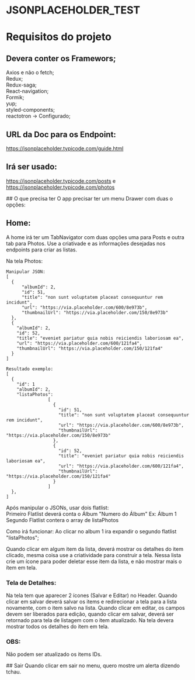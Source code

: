 # JSONPLACEHOLDER_TEST

# Requisitos do projeto

## Devera conter os Framewors;
Axios e não o fetch; <br/>
Redux; <br/>
Redux-saga; <br/>
React-navigation; <br/>
Formik; <br/>
yup; <br/>
styled-components; <br/>
reactotron -> Configurado; <br/>


## URL da Doc para os Endpoint:
https://jsonplaceholder.typicode.com/guide.html

## Irá ser usado:
https://jsonplaceholder.typicode.com/posts
e
https://jsonplaceholder.typicode.com/photos
<p>
## O que precisa ter
O app precisar ter um menu Drawer com duas o opções:


## Home: <br/> 
A home irá ter um TabNavigator com duas opções uma para Posts e outra tab para Photos.
Use a criativade e as informações desejadas nos endpoints para criar as listas.

Na tela Photos:
```
Manipular JSON:
[
  {
      "albumId": 2,
      "id": 51,
      "title": "non sunt voluptatem placeat consequuntur rem incidunt",
      "url": "https://via.placeholder.com/600/8e973b",
      "thumbnailUrl": "https://via.placeholder.com/150/8e973b"
  },
  {
    "albumId": 2,
    "id": 52,
    "title": "eveniet pariatur quia nobis reiciendis laboriosam ea",
    "url": "https://via.placeholder.com/600/121fa4",
    "thumbnailUrl": "https://via.placeholder.com/150/121fa4"
  }
]

Resultado exemplo:
[
  {
    "id": 1
    "albumId": 2,
    "listaPhotos":
                [ 
                  {
                    "id": 51,
                    "title": "non sunt voluptatem placeat consequuntur rem incidunt",
                    "url": "https://via.placeholder.com/600/8e973b",
                    "thumbnailUrl": "https://via.placeholder.com/150/8e973b"
                  },
                  {
                    "id": 52,
                    "title": "eveniet pariatur quia nobis reiciendis laboriosam ea",
                    "url": "https://via.placeholder.com/600/121fa4",
                    "thumbnailUrl": "https://via.placeholder.com/150/121fa4"
                  }
                ]
  },
]
```

Após manipular o JSONs, usar dois flatlist: <br/>
Primeiro Flatlist deverá conta o Álbum "Numero do Álbum" Ex: Álbum 1
Segundo Flatlist contera o array de listaPhotos

Como irá funcionar:
Ao clicar no album 1 ira expandir o segundo flatlist "listaPhotos";

Quando clicar em algum item da lista, deverá mostrar os detalhes do item clicado, mesma coisa use a criatividade para construir a tela.
Nessa lista crie um ícone para poder deletar esse item da lista, e não mostrar mais o ítem em tela.

### Tela de Detalhes:
Na tela tem que aparecer 2 ícones (Salvar e Editar) no Header.
Quando clicar em salvar deverá salvar os items e redirecionar a tela para a lista novamente, com o item salvo na lista.
Quando clicar em editar, os campos devem ser liberados para edição, quando clicar em salvar, deverá ser retornado para tela de listagem
com o item atualizado.
Na tela devera mostrar todos os detalhes do item em tela.

### OBS:
Não podem ser atualizado os items IDs.
</p>
## Sair
Quando clicar em sair no menu, quero mostre um alerta dizendo tchau.



